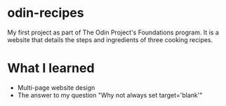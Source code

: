 # odin-recipes

My first project as part of The Odin Project's Foundations program. It is a website that details the steps and ingredients of three cooking recipes.

# What I learned

* Multi-page website design
* The answer to my question "Why not always set target='blank'"